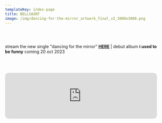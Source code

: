 ```yaml
---
templateKey: index-page
title: BELLSAINT
image: /img/dancing-for-the-mirror_artwork_final_v2_3000x3000.png
---
```

<br> 

<br> stream the new single "dancing for the mirror" [**HERE**](https://ffm.to/bellsaint_dancingforthemirror) | debut album **i used to be funny** coming 20 oct 2023 </br>

<br><br>

<iframe style="border-radius:12px" src="https://open.spotify.com/embed/track/2tORMLqj9nKdrD1tCqEQ52?utm_source=generator&theme=0" width="100%" height="152" frameBorder="0" allowfullscreen="" allow="autoplay; clipboard-write; encrypted-media; fullscreen; picture-in-picture" loading="lazy"></iframe>
